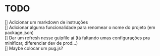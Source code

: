 # TODO

[] Adicionar um markdown de instruções   
[] Adicionar alguma funcionalidade para renomear o nome do projeto (em package.json)   
[] Dar um refresh nesse gulpfile aí (tá faltando umas configurações pra minificar, diferenciar dev de prod...)   
[] Maybe colocar um pug.js?
